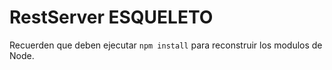 # RestServer ESQUELETO

Recuerden que deben ejecutar ```npm install``` para reconstruir los modulos de Node.
